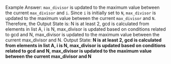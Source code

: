 Example Answer:
`max_divisor` is updated to the maximum value between the current `max_divisor` and `i`. Since `i` is initially set to `N`, `max_divisor` is updated to the maximum value between the current `max_divisor` and `N`. Therefore, the Output State is: N is at least 2, gcd is calculated from elements in list A, i is N, max_divisor is updated based on conditions related to gcd and N, max_divisor is updated to the maximum value between the current max_divisor and N.
Output State: **N is at least 2, gcd is calculated from elements in list A, i is N, max_divisor is updated based on conditions related to gcd and N, max_divisor is updated to the maximum value between the current max_divisor and N**